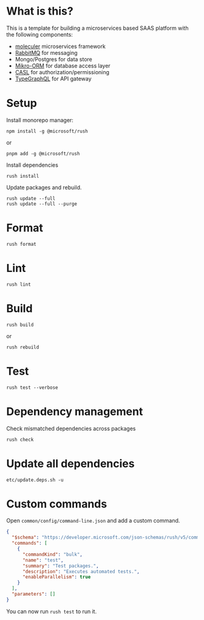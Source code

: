 # What is this?

This is a template for building a microservices based SAAS platform with the following components:

- [moleculer](https://moleculer.services) microservices framework
- [RabbitMQ](https://www.rabbitmq.com) for messaging
- Mongo/Postgres for data store
- [Mikro-ORM](https://mikro-orm.io) for database access layer
- [CASL](https://casl.js.org/v5/en) for authorization/permissioning
- [TypeGraphQL](https://typegraphql.com) for API gateway

# Setup

Install monorepo manager:

```
npm install -g @microsoft/rush
```

or

```
pnpm add -g @microsoft/rush
```

Install dependencies

```
rush install
```

Update packages and rebuild.

```
rush update --full
rush update --full --purge
```

# Format

```
rush format
```

# Lint

```
rush lint
```

# Build

```
rush build
```

or

```
rush rebuild
```

# Test

```
rush test --verbose
```

# Dependency management

Check mismatched dependencies across packages

```
rush check
```

# Update all dependencies

```
etc/update.deps.sh -u
```

# Custom commands

Open `common/config/command-line.json` and add a custom command.

```json
{
  "$schema": "https://developer.microsoft.com/json-schemas/rush/v5/command-line.schema.json",
  "commands": [
    {
      "commandKind": "bulk",
      "name": "test",
      "summary": "Test packages.",
      "description": "Executes automated tests.",
      "enableParallelism": true
    }
  ],
  "parameters": []
}
```

You can now run `rush test` to run it.
